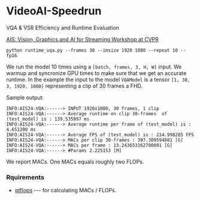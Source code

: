 # VideoAI-Speedrun

VQA & VSR Efficiency and Runtime Evaluation

[AIS: Vision, Graphics and AI for Streaming Workshop at CVPR](https://ai4streaming-workshop.github.io/)


```
python runtime_vqa.py --frames 30 --imsize 1920 1080 --repeat 10 --fp16
```

We run the model 10 times using a `[batch, frames, 3, H, W]` input. We warmup and syncronize GPU times to make sure that we get an accurate runtime. In the example the input to the model `VQAModel` is a tensor `[1, 30, 3, 1920, 1080]` representing a clip of 30 frames a FHD.


Sample output:

```
INFO:AIS24-VQA:------> INPUT 1920x1080, 30 frames, 1 clip
INFO:AIS24-VQA:------> Average runtime on clip 30-frames  of (test_model) is : 139.535997 ms
INFO:AIS24-VQA:------> Average runtime per frame of (test_model) is : 4.651200 ms
INFO:AIS24-VQA:------> Average FPS of (test_model) is : 214.998285 FPS
INFO:AIS24-VQA:------> MACs per clip 30-frames : 397.309594881 [G]
INFO:AIS24-VQA:------> MACs per frame : 13.243653162700001 [G]
INFO:AIS24-VQA:------> #Params 2.225153 [M]
```

We report MACs. One MACs equals roughly two FLOPs.

### Rquirements

- [ptflops](https://pypi.org/project/ptflops/) --- for calculating MACs / FLOPs.